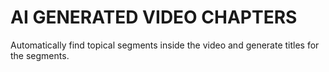 # AI GENERATED VIDEO CHAPTERS

Automatically find topical segments inside the video and generate titles for the segments. 


